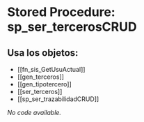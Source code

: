 # Stored Procedure: sp_ser_tercerosCRUD

## Usa los objetos:
- [[fn_sis_GetUsuActual]]
- [[gen_terceros]]
- [[gen_tipotercero]]
- [[ser_terceros]]
- [[sp_ser_trazabilidadCRUD]]

*No code available.*
